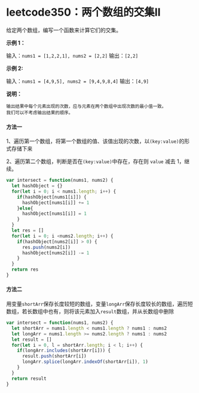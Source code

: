 # leetcode350：两个数组的交集Ⅱ

给定两个数组，编写一个函数来计算它们的交集。

**示例 1：**

输入：`nums1 = [1,2,2,1], nums2 = [2,2]`
输出：`[2,2]`

**示例 2:**

输入：`nums1 = [4,9,5], nums2 = [9,4,9,8,4]`
输出：`[4,9]`

**说明：**

    输出结果中每个元素出现的次数，应与元素在两个数组中出现次数的最小值一致。
    我们可以不考虑输出结果的顺序。

#### 方法一

1、遍历第一个数组，将第一个数组的值、该值出现的次数，以`(key:value)`的形式存储下来

2、遍历第二个数组，判断是否在`(key:value)`中存在，存在则 `value` 减去 1，继续。

```javascript
var intersect = function(nums1, nums2) {
  let hashObject = {}
  for(let i = 0; i < nums1.length; i++) {
    if(hashObject[nums1[i]]) {
      hashObject[nums1[i]] += 1
    }else{
      hashObject[nums1[i]] = 1
    }
  }
  let res = []
  for(let i = 0; i <nums2.length; i++) {
    if(hashObject[nums2[i]] > 0) {
      res.push(nums2[i])
      hashObject[nums2[i]] -= 1
    }
  }
  return res
}
```

#### 方法二

用变量`shortArr`保存长度较短的数组，变量`longArr`保存长度较长的数组，遍历短数组，若长数组中也有，则将该元素加入`result`数组，并从长数组中删除

```javascript
var intersect = function(nums1, nums2) {
  let shortArr = nums1.length < nums1.length ? nums1 : nums2
  let longArr = nums1.length >= nums2.length ? nums1 : nums2
  let result = []
  for(let i = 0, l = shortArr.length; i < l; i++) {
    if(longArr.includes(shortArr[i])) {
      result.push(shortArr[i])
      longArr.splice(longArr.indexOf(shortArr[i]), 1)
    }
  }
  return result
}
```


